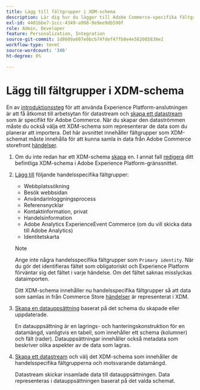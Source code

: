 ```yaml
---
title: Lägg till fältgrupper i XDM-schema
description: Lär dig hur du lägger till Adobe Commerce-specifika fältgrupper i ett XDM-schema.
exl-id: 4401bbe7-1ccc-4349-a998-9e9ee9db590f
role: Admin, Developer
feature: Personalization, Integration
source-git-commit: 1d8609a607e0bcb74fdef47fb8e4e582085836e2
workflow-type: tm+mt
source-wordcount: '346'
ht-degree: 0%

---
```


# Lägg till fältgrupper i XDM-schema

En av [introduktionssteg](overview.md#onboarding-steps) för att använda Experience Platform-anslutningen är att få åtkomst till arbetsytan för datastream och [skapa ett datastream](https://experienceleague.adobe.com/docs/experience-platform/edge/datastreams/overview.html) som är specifikt för Adobe Commerce. När du skapar den dataströmmen måste du också välja ett XDM-schema som representerar de data som du planerar att importera. Det här avsnittet innehåller fältgrupper som XDM-schemat måste innehålla för att kunna samla in data från Adobe Commerce storefront [händelser](events.md).

1. Om du inte redan har ett XDM-schema [skapa](https://experienceleague.adobe.com/docs/experience-platform/xdm/ui/resources/schemas.html#create) en. I annat fall [redigera](https://experienceleague.adobe.com/docs/experience-platform/xdm/ui/resources/schemas.html#edit) ditt befintliga XDM-schema i Adobe Experience Platform-gränssnittet.

1. [Lägg till](https://experienceleague.adobe.com/docs/experience-platform/xdm/ui/resources/schemas.html#add-field-groups) följande handelsspecifika fältgrupper:

   - Webbplatssökning
   - Besök webbsidan
   - Användarinloggningsprocess
   - Referensnycklar
   - Kontaktinformation, privat
   - Handelsinformation
   - Adobe Analytics ExperienceEvent Commerce (om du vill skicka data till Adobe Analytics)
   - Identitetskarta

   >[!NOTE]
   >
   > Ange inte några handelsspecifika fältgrupper som `Primary identity`. När du gör det identifieras fältet som obligatoriskt och Experience Platform förväntar sig det fältet i varje händelse. Om det fältet saknas misslyckas dataimporten.

   Ditt XDM-schema innehåller nu handelsspecifika fältgrupper så att data som samlas in från Commerce Store [händelser](events.md) är representerat i XDM.

1. [Skapa en datauppsättning](https://experienceleague.adobe.com/docs/platform-learn/implement-mobile-sdk/experience-cloud/platform.html#create-a-dataset) baserat på det schema du skapade eller uppdaterade.

   En datauppsättning är en lagrings- och hanteringskonstruktion för en datamängd, vanligtvis en tabell, som innehåller ett schema (kolumner) och fält (rader). Datauppsättningar innehåller också metadata som beskriver olika aspekter av de data som lagras.

1. [Skapa ett datastream](https://experienceleague.adobe.com/docs/experience-platform/edge/datastreams/overview.html) och välj det XDM-schema som innehåller de handelsspecifika fältgrupperna och motsvarande datamängd.

   Datastream skickar insamlade data till datauppsättningen. Data representeras i datauppsättningen baserat på det valda schemat.
